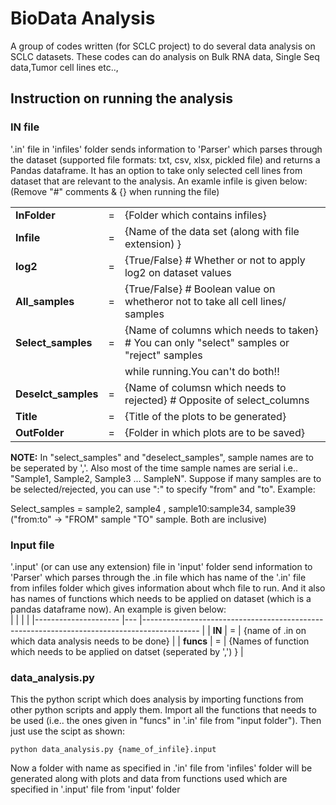 # BioData Analysis  
   
A group of codes written (for SCLC project) to do several data analysis on SCLC datasets. These codes can do analysis on Bulk RNA data, Single Seq data,Tumor cell lines etc..,  
  
## Instruction on running the analysis  
### IN file  
'.in' file in 'infiles' folder sends information to 'Parser' which parses through the dataset (supported file formats: txt, csv, xlsx, pickled file)
and returns a Pandas dataframe. It has an option to take only selected cell lines from dataset that are relevant to the analysis. An examle infile is given below: (Remove "#" comments & {} when running the file)  
  
|                     	|   	|                                                                                            	|
|---------------------	|---	|--------------------------------------------------------------------------------------------	|
| **InFolder**        	| = 	| {Folder which contains infiles}                                                            	|
| **Infile**          	| = 	| {Name of the data set (along with file extension) }                                        	|
| **log2**            	| = 	| {True/False} # Whether or not to apply log2 on dataset values                              	|
| **All_samples**     	| = 	| {True/False} # Boolean value on whetheror not to take all cell lines/ samples              	|
| **Select_samples**  	| = 	| {Name of columns which needs to taken} # You can only "select" samples or "reject" samples 	|
|                     	|   	| while running.You can't do both!!                                                          	|
| **Deselct_samples** 	| = 	| {Name of columsn which needs to rejected} # Opposite of select_columns                     	|
| **Title**           	| = 	| {Title of the plots to be generated}                                                       	|
| **OutFolder**       	| = 	| {Folder in which plots are to be saved}                                                    	|
    
    
**NOTE:** In "select_samples" and "deselect_samples", sample names are to be seperated by ','. Also most of the time sample names are serial i.e.. "Sample1, Sample2, Sample3 ... SampleN". Suppose if many samples are to be selected/rejected, you can use ":" to specify "from" and "to". Example:  
  
    
Select_samples = sample2, sample4 , sample10:sample34, sample39  
("from:to" -> "FROM" sample "TO" sample. Both are inclusive)  

### Input file
'.input' (or can use any extension) file in 'input' folder send information to 'Parser' which parses through the .in file which has name of the '.in' file from infiles folder which gives information about whch file to run. And it also has names of functions which needs to be applied on dataset (which is a pandas dataframe now). An example is given below:  
|                     	|   	|                                                                                            	|
|---------------------	|---	|--------------------------------------------------------------------------------------------	|
| **IN**        	      | = 	| {name of .in on which data analysis needs to be done}                                      	|
| **funcs**           	| = 	| {Names of function which needs to be applied on datset (seperated by ',') }                	|
  
### data_analysis.py  
This the python script which does analysis by importing functions from other python scripts and apply them. Import all the functions that needs to be used (i.e.. the ones given in "funcs" in '.in' file from "input folder"). Then just use the scipt as shown:
  
<pre><code>python data_analysis.py {name_of_infile}.input </code></pre>
  
Now a folder with name as specified in .'in' file from 'infiles' folder will be generated along with plots and data from functions used which are specified in '.input' file from 'input' folder

